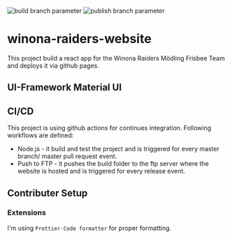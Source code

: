 ![build branch parameter](https://github.com/Stezido/winona-raiders-website/workflows/Publish/badge.svg?event=release)
![publish branch parameter](https://github.com/Stezido/winona-raiders-website/workflows/Build/badge.svg?event=release)
# winona-raiders-website

This project build a react app for the Winona Raiders Mödling Frisbee Team and deploys it via github pages.

## UI-Framework Material UI

## CI/CD

This project is using github actions for continues integration. Following workflows are defined:

- Node.js - it build and test the project and is triggered for every master branch/ master pull request event.
- Push to FTP - it pushes the build folder to the ftp server where the website is hosted and is triggered for every release event.

## Contributer Setup

### Extensions

I'm using `Prettier-Code formatter` for proper formatting.
